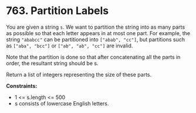 # 763. Partition Labels

You are given a string `s`. We want to partition the string into as many parts as possible so that each letter appears in at most one part. For example, the string `"ababcc"` can be partitioned into `["abab", "cc"]`, but partitions such as `["aba", "bcc"]` or `["ab", "ab", "cc"]` are invalid.

Note that the partition is done so that after concatenating all the parts in order, the resultant string should be s.

Return a list of integers representing the size of these parts.

**Constraints:**

- 1 <= s.length <= 500
- s consists of lowercase English letters.